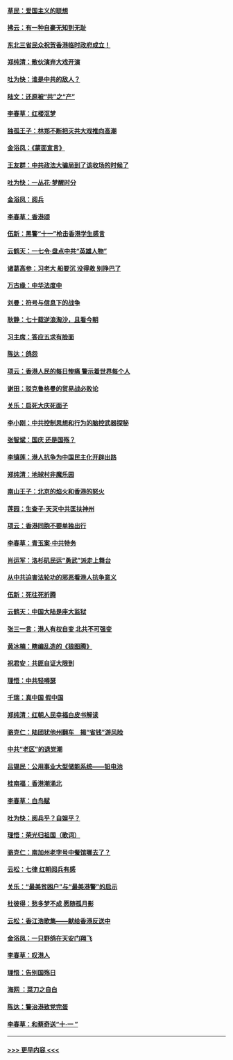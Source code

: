 #### [草民：爱国主义的联想](../pages/nsc993/n11572333.md?t=10070411) 
#### [拂云：有一种自豪无知到无耻](../pages/nsc993/n11572006.md?t=10070411) 
#### [东北三省民众祝贺香港临时政府成立！](../pages/nsc993/n11571215.md?t=10070411) 
#### [郑纯清：散伙演弃大戏开演](../pages/nsc993/n11570826.md?t=10070411) 
#### [吐为快：谁是中共的敌人？](../pages/nsc993/n11570817.md?t=10070411) 
#### [陆文：还原被“共”之“产”](../pages/nsc993/n11570798.md?t=10070411) 
#### [李春草：红楼沤梦](../pages/nsc993/n11569673.md?t=10070411) 
#### [独孤王子：林郑不断把灭共大戏推向高潮](../pages/nsc993/n11569381.md?t=10070411) 
#### [金浴凤：《蒙面宣言》](../pages/nsc993/n11569368.md?t=10070411) 
#### [王友群：中共政法大骗局到了该收场的时候了](../pages/nsc993/n11568940.md?t=10070411) 
#### [吐为快：一丛花‧梦醒时分](../pages/nsc993/n11567491.md?t=10070411) 
#### [金浴凤：阅兵](../pages/nsc993/n11567454.md?t=10070411) 
#### [李春草：香港颂](../pages/nsc993/n11567444.md?t=10070411) 
#### [伍新：黑警“十一”枪击香港学生感言](../pages/nsc993/n11567426.md?t=10070411) 
#### [云鹤天：一七令‧盘点中共“英雄人物”](../pages/nsc993/n11567091.md?t=10070411) 
#### [诸葛高参：习老大 船要沉 没得救 别挣巴了](../pages/nsc993/n11566976.md?t=10070411) 
#### [万古缘：中华法度中](../pages/nsc993/n11566726.md?t=10070411) 
#### [刘曼：符号与信息下的战争](../pages/nsc993/n11564655.md?t=10070411) 
#### [耿静：七十载逆浪淘沙，且看今朝](../pages/nsc993/n11564520.md?t=10070411) 
#### [习主席：答应五求有脸面](../pages/nsc993/n11563953.md?t=10070411) 
#### [陈达：鸽怨](../pages/nsc993/n11561879.md?t=10070411) 
#### [项云：香港人民的每日惨痛  警示着世界每个人](../pages/nsc993/n11559273.md?t=10070411) 
#### [谢田：驳克鲁格曼的贸易战必败论](../pages/nsc993/n11555840.md?t=10070411) 
#### [关乐：启死大庆死面子](../pages/nsc993/n11556823.md?t=10070411) 
#### [李小刚：中共控制思想和行为的脑控武器探秘](../pages/nsc993/n11556776.md?t=10070411) 
#### [张智斌：国庆  还是国殇？](../pages/nsc993/n11556617.md?t=10070411) 
#### [李镇莲：港人抗争为中国民主化开辟出路](../pages/nsc993/n11556570.md?t=10070411) 
#### [郑纯清：地球村非魔乐园](../pages/nsc993/n11555415.md?t=10070411) 
#### [南山王子：北京的焰火和香港的怒火](../pages/nsc993/n11555318.md?t=10070411) 
#### [莲园：生查子·天灭中共匡扶神州](../pages/nsc993/n11555302.md?t=10070411) 
#### [项云：香港同胞不要单独出行](../pages/nsc993/n11555276.md?t=10070411) 
#### [李春草：青玉案‧中共特务](../pages/nsc993/n11552356.md?t=10070411) 
#### [肖运军：洛杉矶民运“勇武”派走上舞台](../pages/nsc993/n11551595.md?t=10070411) 
#### [从中共迫害法轮功的邪恶看港人抗争意义](../pages/nsc993/n11540858.md?t=10070411) 
#### [伍新：死往死折腾](../pages/nsc993/n11550174.md?t=10070411) 
#### [云鹤天：中国大陆是座大监狱](../pages/nsc993/n11550155.md?t=10070411) 
#### [张三一言：港人有权自变 北共不可强变](../pages/nsc993/n11550132.md?t=10070411) 
#### [黄冰楠：瞎编乱造的《狼图腾》](../pages/nsc993/n11550082.md?t=10070411) 
#### [祝君安：共匪自证大限到](../pages/nsc993/n11550041.md?t=10070411) 
#### [理悟：中共轻嘚瑟](../pages/nsc993/n11547978.md?t=10070411) 
#### [千瑞：真中国 假中国](../pages/nsc993/n11547865.md?t=10070411) 
#### [郑纯清：红朝人民幸福白皮书解读](../pages/nsc993/n11547499.md?t=10070411) 
#### [骆克仁：陆团犹他州翻车　揭“省钱”游风险](../pages/nsc993/n11546977.md?t=10070411) 
#### [中共“老区”的退党潮](../pages/nsc993/n11545995.md?t=10070411) 
#### [吕锡民：公用事业大型储能系统——铅电池](../pages/nsc993/n11545701.md?t=10070411) 
#### [桂南福：香港潮涌北](../pages/nsc993/n11545682.md?t=10070411) 
#### [李春草：白鸟赋](../pages/nsc993/n11545663.md?t=10070411) 
#### [吐为快：阅兵乎？自娱乎？](../pages/nsc993/n11545625.md?t=10070411) 
#### [理悟：荣光归祖国（歌词）](../pages/nsc993/n11545616.md?t=10070411) 
#### [骆克仁：南加州老字号中餐馆哪去了？](../pages/nsc993/n11545120.md?t=10070411) 
#### [云松：七律 红朝阅兵有感](../pages/nsc993/n11542394.md?t=10070411) 
#### [关乐：“最美贫困户”与“最美港警”的启示](../pages/nsc993/n11542252.md?t=10070411) 
#### [杜彼得：愁多梦不成 愿随孤月影](../pages/nsc993/n11540296.md?t=10070411) 
#### [云松：香江浩歌集——献给香港反送中](../pages/nsc993/n11540149.md?t=10070411) 
#### [金浴凤：一只野鸽在天安门翔飞](../pages/nsc993/n11540280.md?t=10070411) 
#### [李春草：叹港人](../pages/nsc993/n11540119.md?t=10070411) 
#### [理悟：告别国殇日](../pages/nsc993/n11539610.md?t=10070411) 
#### [海网 ：菜刀之自白](../pages/nsc993/n11539597.md?t=10070411) 
#### [陈达：警治港致党完蛋](../pages/nsc993/n11538127.md?t=10070411) 
#### [李春草：和蔡奇送“十·一 ”](../pages/nsc993/n11537810.md?t=10070411) 

----
#### [ >>> 更早内容 <<< ](../indexes/nsc993-earlier.md)
